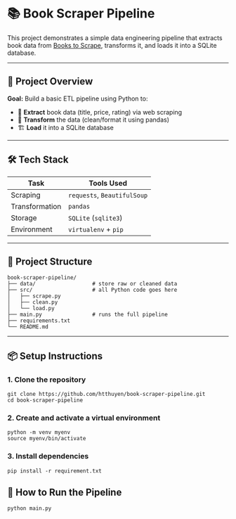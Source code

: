 # 📚 Book Scraper Pipeline

This project demonstrates a simple data engineering pipeline that extracts book data from [Books to Scrape](http://books.toscrape.com/), transforms it, and loads it into a SQLite database.

---

## 🚀 Project Overview

**Goal:** Build a basic ETL pipeline using Python to:
- 🧩 **Extract** book data (title, price, rating) via web scraping
- 🧼 **Transform** the data (clean/format it using pandas)
- 🏗️ **Load** it into a SQLite database

---

## 🛠️ Tech Stack

| Task         | Tools Used           |
|--------------|----------------------|
| Scraping     | `requests`, `BeautifulSoup` |
| Transformation | `pandas` |
| Storage      | `SQLite` (`sqlite3`) |
| Environment  | `virtualenv` + `pip` |

---

## 📁 Project Structure
```
book-scraper-pipeline/
├── data/                  # store raw or cleaned data
├── src/                   # all Python code goes here
│   ├── scrape.py
│   ├── clean.py
│   └── load.py
├── main.py                # runs the full pipeline
├── requirements.txt
└── README.md
```
---

## 📦 Setup Instructions

### 1. Clone the repository
```
git clone https://github.com/htthuyen/book-scraper-pipeline.git
cd book-scraper-pipeline
```
### 2. Create and activate a virtual environment
```
python -m venv myenv
source myenv/bin/activate
```
### 3. Install dependencies
```
pip install -r requirement.txt
```

## 🧪 How to Run the Pipeline
```
python main.py
```


